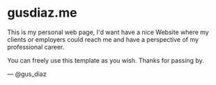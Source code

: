 # gusdiaz.me
This is my personal web page, I'd want have a nice Website where my clients or employers could reach me 
and have a perspective of my professional career.

You can freely use this template as you wish. Thanks for passing by.

— @gus_diaz
